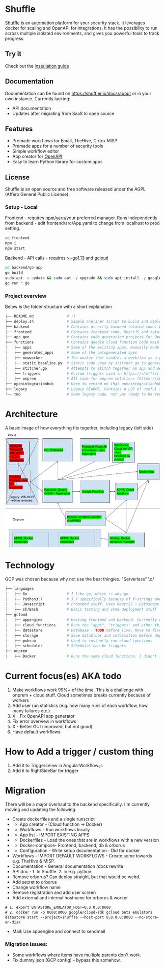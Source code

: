 # Shuffle 
[Shuffle](https://shuffler.io) is an automation platform for your security stack. It leverages docker for scaling and OpenAPI for integrations. It has the possibility to run across multiple isolated environments, and gives you powerful tools to track progress.

## Try it
Check out the [installation guide](https://github.com/frikky/shuffle/blob/master/install-guide.md)

## Documentation
Documentation can be found on https://shuffler.io/docs/about or in your own instance. Currently lacking: 
* API documentation 
* Updates after migrating from SaaS to open source

## Features
* Premade workflows for Email, TheHive, C rtex MISP
* Premade apps for a number of security tools
* Simple workflow editor 
* App creator for [OpenAPI](https://github.com/frikky/OpenAPI-security-definitions)
* Easy to learn Python library for custom apps

## License
Shuffle is an open source and free software released under the AGPL (Affero General Public License). 

### Setup - Local
Frontend - requires [npm](https://nodejs.org/en/download/)/[yarn](https://yarnpkg.com/lang/en/docs/install/#debian-stable)/your preferred manager. Runs independently from backend - edit frontend/src/App.yaml to change from localhost to prod setting.
```bash
cd frontend
npm i
npm start
```

Backend - API calls - requires [>=go1.13](https://golang.org/dl/) and [gcloud](https://cloud.google.com/sdk/install) 
```bash
cd backend/go-app
go build
sudo apt -y update && sudo apt -y upgrade && sudo apt install -y google-cloud-sdk-app-engine-python google-cloud-sdk-app-engine-python google-cloud-sdk-datastore-emulator google-cloud-sdk-app-engine-go 
go run *.go
```

### Project overview
Below is the folder structure with a short explanation
```bash
├── README.md				# :)
├── deploy.sh				# Simple oneliner script to build and deploy the code to gcloud
├── backend					# Contains directly backend related code. Go with sh tests
├── frontend				# Contains frontend code. ReactJS and cytoscape. Horrible code :)
├── app_gen					# Contains code generation projects for OpenAPI or PythonLib -> Shuffler app 
├── functions				# Contains google cloud function code mainly.
│   ├── apps				# Some of the existing apps, manually made mostly
│   ├── generated_apps		# Some of the autogenerated apps
│   ├── newworker			# The worker that handles a workflow as a google cloud function
│   ├── static_baseline.py	# Static code used by stitcher.go to generate code
│   ├── stitcher.go			# Attempts to stitch together an app and deploy it to cloud functions and (TBD: Docker hub)
│   └── triggers 			# Custom triggers used in https://shuffler.io/workflows
│   ├── onprem				# All code for onprem solutions (https://shuffler.io/docs/hybrid for short doc)  _mostly_ reflects google cloud. Should be deprecated somehow and use the same code.
├── openintegrationhub  	# Here to remind me that openintegrationhub is a thing
├── legacy					# Legacy README. Contains A LOT of useful information about what I found with WALKOFF
└── tmp 					# Some legacy code, not yet ready to be removed
```

# Architecture
A basic image of how everything fits together, including legacy (left side)
![](architecture.png)

# Technology
GCP was chosen because why not use the best thingies. "Serverless" \o/
```bash
├── languages 
│   ├── Go 					# I like go, which is why go.
│   ├── Python3.7 			# 3.7 specifically because of f-strings and 2.7 deprecation in 2020
│   ├── Javascript 			# Frontend stuff. Uses ReactJS + Cytoscape for visualization
│   ├── sh/Bash				# Basic testing and some deployment stuff
├── gcloud					
│   ├── appengine  			# Hosting frontend and backend. Currently on a free plan which is nice :)
│   ├── cloud functions		# Runs the "apps", "triggers" and other things
│   ├── datastore 			# Database - TODO before live: Move to firebase
│   ├── storage				# Save datablobs and information before deployment
│   ├── pubsub				# Used to instantly run cloud functions
│   ├── scheduler 			# Schedules can be triggers
├── onprem					
│   ├── Docker				# Runs the same cloud functions. I didn't like the thought of proxies
```

# Current focus(es) AKA todo
1. Make workflows work 99%+ of the time. This is a challenge with onprem + cloud stuff. Cloud sometimes breaks currently because of workers
2. Add user run statistics (e.g. how many runs of each workflow, how many failures etc.)
3. X - Fix OpenAPI app generator
4. Fix error overview in workflows
5. X - Better GUI (improved, but not good)
6. Have default workflows

# How to Add a trigger / custom thing
1. Add it to TriggersView in AngularWorkflow.js
2. Add it to RightSideBar for trigger 

# Migration
There will be a major overhaul to the backend specifically. I'm currently moving and updating the following:
- Create dockerfiles and a single runscript
- * App creator - (Cloud function -> Docker)
- * Workflows 	- Run workflows locally
- * App list 		- IMPORT EXISTING APPS 
- * Dockerfiles - Load the ones that are in workflows with a new version 
- * Docker-compose- Frontend, backend, db & orborus 
- * Configuration - Write setup documentation - Did for docker
- Workflows 		- IMPORT DEFAULT WORKFLOWS - Create some towards e.g. TheHive & MISP.
- Documentation - General documentation /docs rewrite
- API doc				- 1. In Shuffle. 2. In e.g. python
- Remove orborus? Can deploy straight, but that would be weird.
- Add secret to orborus 
- Change workflow name
- Remove registration and add user screen
- Add external and internal hostname for orborus & worker

```
# 1. export DATASTORE_EMULATOR_HOST=0.0.0.0:8000
# 2. docker run -p 8000:8000 google/cloud-sdk gcloud beta emulators datastore start --project=shuffle --host-port 0.0.0.0:8000 --no-store-on-disk
```
* Mail: Use appengine and connect to sendmail

### Migration issues:
* Some workflows where items have multiple parents don't work.
* Fix dummy.json (GCP config) - bypass this somehow.
